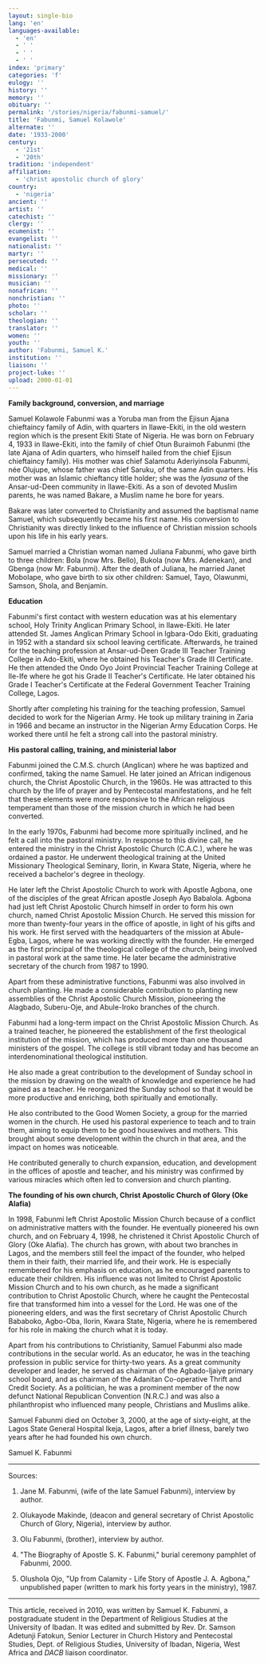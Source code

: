 ```yaml
---
layout: single-bio
lang: 'en'
languages-available:
  - 'en'
  - ' '
  - ' '
  - ' '
index: 'primary'
categories: 'f'
eulogy: ''
history: ''
memory: ''
obituary: ''
permalink: '/stories/nigeria/fabunmi-samuel/'
title: 'Fabunmi, Samuel Kolawole'
alternate: ''
date: '1933-2000'
century:
  - '21st'
  - '20th'
tradition: 'independent'
affiliation:
  - 'christ apostolic church of glory'
country:
  - 'nigeria'
ancient: ''
artist: ''
catechist: ''
clergy: ''
ecumenist: ''
evangelist: ''
nationalist: ''
martyr: ''
persecuted: ''
medical: ''
missionary: ''
musician: ''
nonafrican: ''
nonchristian: ''
photo: ''
scholar: ''
theologian: ''
translator: ''
women: ''
youth: ''
author: 'Fabunmi, Samuel K.'
institution: ''
liaison: ''
project-luke: ''
upload: 2000-01-01
---
```



**Family background, conversion, and marriage**

Samuel Kolawole Fabunmi was a Yoruba man from the Ejisun Ajana chieftaincy family of Adin, with quarters in Ilawe-Ekiti, in the old western region which is the present Ekiti State of Nigeria. He was born on February 4, 1933 in Ilawe-Ekiti, into the family of chief Otun Buraimoh Fabunmi (the late Ajana of Adin quarters, who himself hailed from the chief Ejisun chieftaincy family). His mother was chief Salamotu Aderiyinsola Fabunmi, née Olujupe, whose father was chief Saruku, of the same Adin quarters. His mother was an Islamic chieftancy title holder; she was the *Iyasuna* of the Ansar-ud-Deen community in Ilawe-Ekiti. As a son of devoted Muslim parents, he was named Bakare, a Muslim name he bore for years.

Bakare was later converted to Christianity and assumed the baptismal name Samuel, which subsequently became his first name. His conversion to Christianity was directly linked to the influence of Christian mission schools upon his life in his early years.

Samuel married a Christian woman named Juliana Fabunmi, who gave birth to three children: Bola (now Mrs. Bello), Bukola (now Mrs. Adenekan), and Gbenga (now Mr. Fabunmi). After the death of Juliana, he married Janet Mobolape, who gave birth to six other children:  Samuel, Tayo, Olawunmi, Samson, Shola, and Benjamin.

**Education**

Fabunmi's first contact with western education was at his elementary school, Holy Trinity Anglican Primary School, in Ilawe-Ekiti. He later attended St. James Anglican Primary School in Igbara-Odo Ekiti, graduating in 1952 with a standard six school leaving certificate. Afterwards, he trained for the teaching profession at Ansar-ud-Deen Grade III Teacher Training College in Ado-Ekiti, where he obtained his Teacher's Grade III Certificate. He then attended the Ondo Oyo Joint Provincial Teacher Training College at Ile-Ife where he got his Grade II Teacher's Certificate. He later obtained his Grade I Teacher's Certificate at the Federal Government Teacher Training College, Lagos.

Shortly after completing his training for the teaching profession, Samuel decided to work for the Nigerian Army. He took up military training in Zaria in 1966 and became an instructor in the Nigerian Army Education Corps. He worked there until he felt a strong call into the pastoral ministry.

**His pastoral calling, training, and ministerial labor**

Fabunmi joined the C.M.S. church (Anglican) where he was baptized and confirmed, taking the name Samuel. He later joined an African indigenous church, the Christ Apostolic Church, in the 1960s. He was attracted to this church by the life of prayer and by Pentecostal manifestations, and he felt that these elements were more responsive to the African religious temperament than those of the mission church in which he had been converted.

In the early 1970s, Fabunmi had become more spiritually inclined, and he felt a call into the pastoral ministry. In response to this divine call, he entered the ministry in the Christ Apostolic Church (C.A.C.), where he was ordained a pastor. He underwent theological training at the United Missionary Theological Seminary, Ilorin, in Kwara State, Nigeria, where he received a bachelor's degree in theology.

He later left the Christ Apostolic Church to work with Apostle Agbona, one of the disciples of the great African apostle Joseph Ayo Babalola. Agbona had just left Christ Apostolic Church himself in order to form his own church, named Christ Apostolic Mission Church. He served this mission for more than twenty-four years in the office of apostle, in light of his gifts and his work. He first served with the headquarters of the mission at Abule-Egba, Lagos, where he was working directly with the founder. He emerged as the first principal of the theological college of the church, being involved in pastoral work at the same time. He later became the administrative secretary of the church from 1987 to 1990.

Apart from these administrative functions, Fabunmi was also involved in church planting. He made a considerable contribution to planting new assemblies of the Christ Apostolic Church Mission, pioneering the Alagbado, Suberu-Oje, and Abule-Iroko branches of the church.

Fabunmi had a long-term impact on the Christ Apostolic Mission Church. As a trained teacher, he pioneered the establishment of the first theological institution of the mission, which has produced more than one thousand ministers of the gospel. The college is still vibrant today and has become an interdenominational theological institution.

He also made a great contribution to the development of Sunday school in the mission by drawing on the wealth of knowledge and experience he had gained as a teacher. He reorganized the Sunday school so that it would be more productive and enriching, both spiritually and emotionally.

He also contributed to the Good Women Society, a group for the married women in the church. He used his pastoral experience to teach and to train them, aiming to equip them to be good housewives and mothers. This brought about some development within the church in that area, and the impact on homes was noticeable.

He contributed generally to church expansion, education, and development in the offices of apostle and teacher, and his ministry was confirmed by various miracles which often led to conversion and church planting.

**The founding of his own church, Christ Apostolic Church of Glory (Oke Alafia)**

In 1998, Fabunmi left Christ Apostolic Mission Church because of a conflict on administrative matters with the founder. He eventually pioneered his own church, and on February 4, 1998, he christened it Christ Apostolic Church of Glory (Oke Alafia). The church has grown, with about two branches in Lagos, and the members still feel the impact of the founder, who helped them in their faith, their married life, and their work. He is especially remembered for his emphasis on education, as he encouraged parents to educate their children. His influence was not limited to Christ Apostolic Mission Church and to his own church, as he made a significant contribution to Christ Apostolic Church, where he caught the Pentecostal fire that transformed him into a vessel for the Lord. He was one of the pioneering elders, and was the first secretary of Christ Apostolic Church Bababoko, Agbo-Oba, Ilorin, Kwara State, Nigeria, where he is remembered for his role in making the church what it is today.

Apart from his contributions to Christianity, Samuel Fabunmi also made contributions in the secular world. As an educator, he was in the teaching profession in public service for thirty-two years. As a great community developer and leader, he served as chairman of the Agbado-Ijaiye primary school board, and as chairman of the Adanitan Co-operative Thrift and Credit Society. As a politician, he was a prominent member of the now defunct National Republican Convention (N.R.C.) and was also a philanthropist who influenced many people, Christians and Muslims alike.

Samuel Fabunmi died on October 3, 2000, at the age of sixty-eight, at the Lagos State General Hospital Ikeja, Lagos, after a brief illness, barely two years after he had founded his own church.

Samuel K. Fabunmi

---

Sources:

1. Jane M. Fabunmi, (wife of the late Samuel Fabunmi), interview by author.

2. Olukayode Makinde, (deacon and general secretary of Christ Apostolic Church of Glory, Nigeria), interview by author.

3. Olu Fabunmi, (brother), interview by author.

4. "The Biography of Apostle S. K. Fabunmi," burial ceremony pamphlet of Fabunmi, 2000.

5. Olushola Ojo, "Up from Calamity - Life Story of Apostle J. A. Agbona," unpublished paper (written to mark his forty years in the ministry), 1987.

---

This article, received in 2010, was written by Samuel K. Fabunmi, a postgraduate student in the Department of Religious Studies at the
University of Ibadan. It was edited and submitted by Rev. Dr. Samson Adetunji Fatokun, Senior Lecturer in Church History and Pentecostal Studies,
Dept. of Religious Studies, University of Ibadan, Nigeria, West Africa and *DACB* liaison coordinator.
